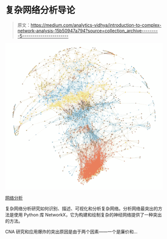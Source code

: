 # 复杂网络分析导论

> 原文：<https://medium.com/analytics-vidhya/introduction-to-complex-network-analysis-15b50947a794?source=collection_archive---------5----------------------->

![](img/8e65b49834c4dc3a49394d6e15916cc2.png)

[网络分析](https://www.google.com/url?sa=i&url=https%3A%2F%2Fwww.johndcook.com%2Fblog%2Fcomplex-networks%2F&psig=AOvVaw0fSfMKrqwJARbX2liCgb_P&ust=1582649784979000&source=images&cd=vfe&ved=0CAIQjRxqFwoTCIiwo4XU6ucCFQAAAAAdAAAAABAD)

复杂网络分析研究如何识别、描述、可视化和分析复杂网络。分析网络最突出的方法是使用 Python 库 NetworkX，它为构建和绘制复杂的神经网络提供了一种突出的方法。

CNA 研究和应用爆炸的突出原因是由于两个因素——一个是廉价和…